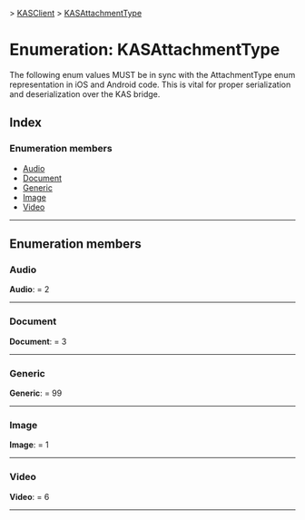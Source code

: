 [](../README.md) > [KASClient](../modules/kasclient.md) > [KASAttachmentType](../enums/kasclient.kasattachmenttype.md)

# Enumeration: KASAttachmentType


The following enum values MUST be in sync with the AttachmentType enum representation in iOS and Android code. This is vital for proper serialization and deserialization over the KAS bridge.

## Index

### Enumeration members

* [Audio](kasclient.kasattachmenttype.md#audio)
* [Document](kasclient.kasattachmenttype.md#document)
* [Generic](kasclient.kasattachmenttype.md#generic)
* [Image](kasclient.kasattachmenttype.md#image)
* [Video](kasclient.kasattachmenttype.md#video)



---

## Enumeration members

<a id="audio"></a>

###  Audio

**Audio**:  = 2

___
<a id="document"></a>

###  Document

**Document**:  = 3

___
<a id="generic"></a>

###  Generic

**Generic**:  = 99

___
<a id="image"></a>

###  Image

**Image**:  = 1

___
<a id="video"></a>

###  Video

**Video**:  = 6

___

